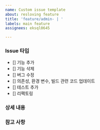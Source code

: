 ```yaml
---
name: Custom issue template
about: resloving feature
title: 'feature/admin- | '
labels: main feature
assignees: eksql0645

---
```


### Issue 타입
- [] 기능 추가
- [] 기능 삭제
- [] 버그 수정
- [] 의존성, 환경 변수, 빌드 관련 코드 업데이트
- [] 테스트 추가
- [] 리팩토링

### 상세 내용


### 참고 사항
